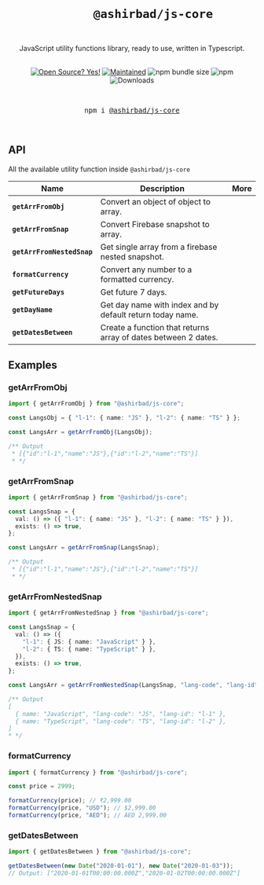 <div align="center">
  <h1>
    <code>
      @ashirbad/js-core
    </code> 
  </h1>

  <div>JavaScript utility functions library, ready to use, written in Typescript.</div>

  <br />

  <!-- Badges -->

[![Open Source? Yes!](https://badgen.net/badge/Open%20Source%20%3F/Yes%21/blue?icon=github)](https://github.com/AshirbadGudu/js-core/issues)
[![Maintained](https://badgen.net/badge/Maintained%20%3F/Yes%21/blue?icon=github)](https://github.com/AshirbadGudu/js-core/issues)
![npm bundle size](https://img.shields.io/bundlephobia/minzip/@ashirbad/js-core)
![npm](https://img.shields.io/npm/v/@ashirbad/js-core)
![Downloads](https://img.shields.io/npm/dt/@ashirbad/js-core)

  <!-- BADGE:END -->

  <br />
    <pre>npm i <a href="https://www.npmjs.com/package/@ashirbad/js-core">@ashirbad/js-core</a></pre>
  <br />

</div>

## API

All the available utility function inside `@ashirbad/js-core`

| Name                       | Description                                                    | More |
| -------------------------- | -------------------------------------------------------------- | ---- |
| **`getArrFromObj`**        | Convert an object of object to array.                          |      |
| **`getArrFromSnap`**       | Convert Firebase snapshot to array.                            |      |
| **`getArrFromNestedSnap`** | Get single array from a firebase nested snapshot.              |      |
| **`formatCurrency`**       | Convert any number to a formatted currency.                    |      |
| **`getFutureDays`**        | Get future 7 days.                                             |      |
| **`getDayName`**           | Get day name with index and by default return today name.      |      |
| **`getDatesBetween`**      | Create a function that returns array of dates between 2 dates. |      |

## Examples

### getArrFromObj

```typescript
import { getArrFromObj } from "@ashirbad/js-core";

const LangsObj = { "l-1": { name: "JS" }, "l-2": { name: "TS" } };

const LangsArr = getArrFromObj(LangsObj);

/** Output
 * [{"id":"l-1","name":"JS"},{"id":"l-2","name":"TS"}]
 * */
```

### getArrFromSnap

```typescript
import { getArrFromSnap } from "@ashirbad/js-core";

const LangsSnap = {
  val: () => ({ "l-1": { name: "JS" }, "l-2": { name: "TS" } }),
  exists: () => true,
};

const LangsArr = getArrFromSnap(LangsSnap);

/** Output
 * [{"id":"l-1","name":"JS"},{"id":"l-2","name":"TS"}]
 * */
```

### getArrFromNestedSnap

```typescript
import { getArrFromNestedSnap } from "@ashirbad/js-core";

const LangsSnap = {
  val: () => ({
    "l-1": { JS: { name: "JavaScript" } },
    "l-2": { TS: { name: "TypeScript" } },
  }),
  exists: () => true,
};

const LangsArr = getArrFromNestedSnap(LangsSnap, "lang-code", "lang-id");

/** Output
[
  { name: "JavaScript", "lang-code": "JS", "lang-id": "l-1" },
  { name: "TypeScript", "lang-code": "TS", "lang-id": "l-2" },
]
* */
```

### formatCurrency

```typescript
import { formatCurrency } from "@ashirbad/js-core";

const price = 2999;

formatCurrency(price); // ₹2,999.00
formatCurrency(price, "USD"); // $2,999.00
formatCurrency(price, "AED"); // AED 2,999.00
```

### getDatesBetween

```typescript
import { getDatesBetween } from "@ashirbad/js-core";

getDatesBetween(new Date("2020-01-01"), new Date("2020-01-03"));
// Output: ["2020-01-01T00:00:00.000Z","2020-01-02T00:00:00.000Z"]
```
